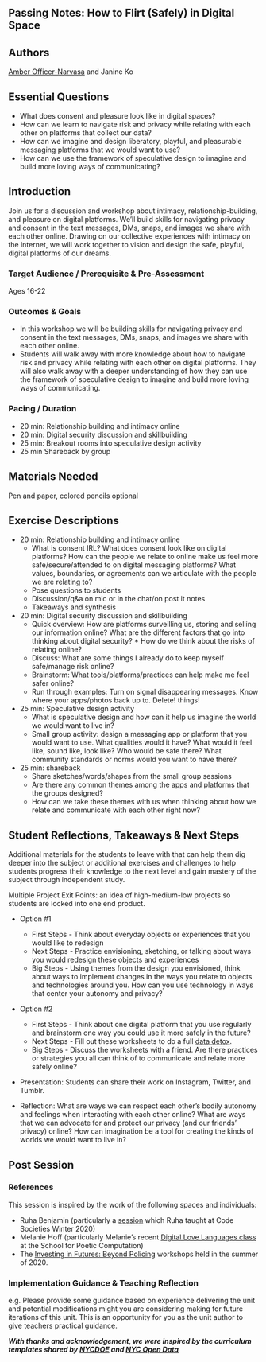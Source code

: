 ## Passing Notes: How to Flirt (Safely) in Digital Space

## Authors
[Amber Officer-Narvasa](amberonarvasa.weebly.com/work) and Janine Ko  

## Essential Questions
- What does consent and pleasure look like in digital spaces?
- How can we learn to navigate risk and privacy while relating with each other on platforms that collect our data? 
- How can we imagine and design liberatory, playful, and pleasurable messaging platforms that we would want to use? 
- How can we use the framework of speculative design to imagine and build more loving ways of communicating?


## Introduction
Join us for a discussion and workshop about intimacy, relationship-building, and pleasure on digital platforms. We’ll build skills for navigating privacy and consent in the text messages, DMs, snaps, and images we share with each other online. Drawing on our collective experiences with intimacy on the internet, we will work together to vision and design the safe, playful, digital platforms of our dreams.


### Target Audience / Prerequisite & Pre-Assessment
Ages 16-22

### Outcomes & Goals
- In this workshop we will be building skills for navigating privacy and consent in the text messages, DMs, snaps, and images we share with each other online.
- Students will walk away with more knowledge about how to navigate risk and privacy while relating with each other on digital platforms. They will also walk away with a deeper understanding of how they can use the framework of speculative design to imagine and build more loving ways of communicating.

### Pacing / Duration
- 20 min: Relationship building and intimacy online 
- 20 min: Digital security discussion and skillbuilding 
- 25 min: Breakout rooms into speculative design activity
- 25 min Shareback by group

## Materials Needed
Pen and paper, colored pencils optional

## Exercise Descriptions
* 20 min: Relationship building and intimacy online
  * What is consent IRL? What does consent look like on digital platforms? How can the people we relate to online make us feel more safe/secure/attended to on digital messaging platforms? What values, boundaries, or agreements can we articulate with the people we are relating to?
  * Pose questions to students
  * Discussion/q&a on mic or in the chat/on post it notes 
  * Takeaways and synthesis
 * 20 min: Digital security discussion and skillbuilding
   * Quick overview: How are platforms surveilling us, storing and selling our information online? What are the different factors that go into thinking about digital security?      * How do we think about the risks of relating online? 
   * Discuss: What are some things I already do to keep myself safe/manage risk online? 
   * Brainstorm: What tools/platforms/practices can help make me feel safer online? 
   * Run through examples: Turn on signal disappearing messages. Know where your apps/photos back up to. Delete! things!
 * 25 min: Speculative design activity
   * What is speculative design and how can it help us imagine the world we would want to live in?
   * Small group activity: design a messaging app or platform that you would want to use. What qualities would it have? What would it feel like, sound like, look like? Who would be safe there? What community standards or norms would you want to have there?
 * 25 min: shareback
   * Share sketches/words/shapes from the small group sessions
   * Are there any common themes among the apps and platforms that the groups designed?
   * How can we take these themes with us when thinking about how we relate and communicate with each other right now? 



## Student Reflections, Takeaways & Next Steps
Additional materials for the students to leave with that can help them dig deeper into the subject or additional exercises and challenges to help students progress their knowledge to the next level and gain mastery of the subject through independent study.

Multiple Project Exit Points: an idea of high-medium-low projects so students are locked into one end product.
* Option #1
  * First Steps - Think about everyday objects or experiences that you would like to redesign
  * Next Steps - Practice envisioning, sketching, or talking about ways you would redesign these objects and experiences 
  * Big Steps - Using themes from the design you envisioned, think about ways to implement changes in the ways you relate to objects and technologies around you. How can you use technology in ways that center your autonomy and privacy?
  
* Option #2
  * First Steps - Think about one digital platform that you use regularly and brainstorm one way you could use it more safely in the future? 
  * Next Steps - Fill out these worksheets to do a full [data detox](https://cdn.ttc.io/s/datadetoxkit.org/youth/Data-Detox-x-Youth_EN.pdf).
  * Big Steps - Discuss the worksheets with a friend. Are there practices or strategies you all can think of to communicate and relate more safely online? 

* Presentation: Students can share their work on Instagram, Twitter, and Tumblr.
* Reflection: What are ways we can respect each other’s bodily autonomy and feelings when interacting with each other online? What are ways that we can advocate for and protect our privacy (and our friends’ privacy) online? How can imagination be a tool for creating the kinds of worlds we would want to live in? 
## Post Session

### References
This session is inspired by the work of the following spaces and individuals:
  * Ruha Benjamin (particularly a [session](http://sfpc.io/code-societies/blog/2020-black-mirrors-reimagining-race-technology-and-justice.html) which Ruha taught at Code Societies Winter 2020)
  * Melanie Hoff (particularly Melanie’s recent [Digital Love Languages class](http://lovelanguages.melaniehoff.com/) at the School for Poetic Computation)
  * The [Investing in Futures: Beyond Policing](https://medium.com/@moreandmoreunlimited/investing-in-futures-beyond-policing-7b1f44f846f3) workshops held in the summer of 2020.  

### Implementation Guidance & Teaching Reflection  
e.g. Please provide some guidance based on experience delivering the unit and potential modifications might you are considering making for future iterations of this unit. This is an opportunity for you as the unit author to give teachers practical guidance.

***With thanks and acknowledgement, we were inspired by the curriculum templates shared by [NYCDOE](http://blueprint.cs4all.nyc/units/40/) and [NYC Open Data](https://github.com/datapolitan/Data_Analytics_Classes/blob/gh-pages/Excel_Tools_Summarizing_Data.md)***
